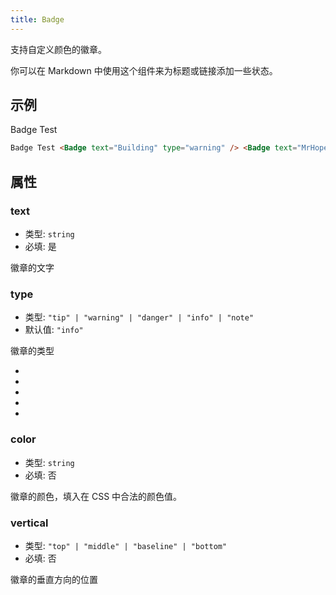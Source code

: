 ```yaml
---
title: Badge
---
```


支持自定义颜色的徽章。

你可以在 Markdown 中使用这个组件来为标题或链接添加一些状态。

<!-- more -->

## 示例

Badge Test <Badge text="Building" type="warning" /> <Badge text="MrHope" color="grey" />

```md
Badge Test <Badge text="Building" type="warning" /> <Badge text="MrHope" color="grey" />
```

## 属性

### text

- 类型: `string`
- 必填: 是

徽章的文字

### type

- 类型: `"tip" | "warning" | "danger" | "info" | "note"`
- 默认值: `"info"`

徽章的类型

- <Badge text="tip" type="tip" vertical="middle" />
- <Badge text="warning" type="warning" vertical="middle" />
- <Badge text="danger" type="danger" vertical="middle" />
- <Badge text="info" type="info" vertical="middle" />
- <Badge text="note" type="note" vertical="middle" />

### color

- 类型: `string`
- 必填: 否

徽章的颜色，填入在 CSS 中合法的颜色值。

### vertical

- 类型: `"top" | "middle" | "baseline" | "bottom"`
- 必填: 否

徽章的垂直方向的位置
